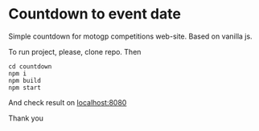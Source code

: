 # Countdown to event date

Simple countdown for motogp competitions web-site. Based on vanilla js.

To run project, please, clone repo. Then

```
cd countdown
npm i
npm build
npm start
```

And check result on [localhost:8080](http://localhost:8080)

Thank you
